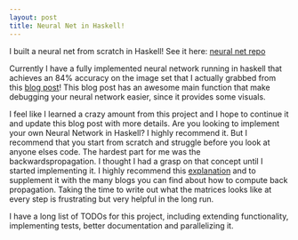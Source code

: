 ```yaml
---
layout: post
title: Neural Net in Haskell!
---
```


I built a neural net from scratch in Haskell! See it here: [neural net repo](https://github.com/enmccarthy/hcnn)

Currently I have a fully implemented neural network running in haskell that achieves an 84% accuracy on the image set that I actually grabbed from this [blog post](https://crypto.stanford.edu/~blynn/haskell/brain.html)! This blog post has an awesome main function that make debugging your neural network easier, since it provides some visuals. 


I feel like I learned a crazy amount from this project and I hope to continue it and update this blog post with more details. Are you looking to implement your own Neural Network in Haskell? I highly recommend it. But I recommend that you start from scratch and struggle before you look at anyone elses code. The hardest part for me was the backwardspropagation. I thought I had a grasp on that concept until I started implementing it. I highly recommend this [explanation](https://www.ics.uci.edu/~pjsadows/notes.pdf) and to supplement it with the many blogs you can find about how to compute back propagation. Taking the time to write out what the matrices looks like at every step is frustrating but very helpful in the long run.


I have a long list of TODOs for this project, including extending functionality, implementing tests, better documentation and parallelizing it.
